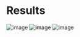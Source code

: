# Results
![image](https://github.com/AccessDenied1/BTP/assets/53592324/38852700-2811-48ab-b813-ba0e5ca31ff6)
![image](https://github.com/AccessDenied1/BTP/assets/53592324/8b6d5c3b-5d1a-402b-9f76-a10f68486901)
![image](https://github.com/AccessDenied1/BTP/assets/53592324/d9dcaa11-3bfc-46ee-8143-9672080b5166)
